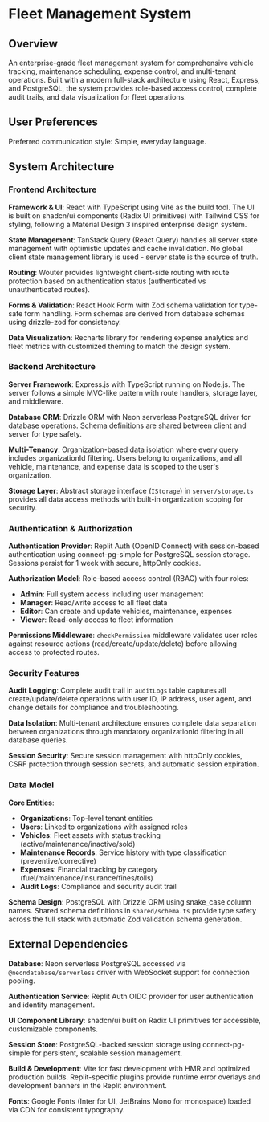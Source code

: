 # Fleet Management System

## Overview

An enterprise-grade fleet management system for comprehensive vehicle tracking, maintenance scheduling, expense control, and multi-tenant operations. Built with a modern full-stack architecture using React, Express, and PostgreSQL, the system provides role-based access control, complete audit trails, and data visualization for fleet operations.

## User Preferences

Preferred communication style: Simple, everyday language.

## System Architecture

### Frontend Architecture

**Framework & UI**: React with TypeScript using Vite as the build tool. The UI is built on shadcn/ui components (Radix UI primitives) with Tailwind CSS for styling, following a Material Design 3 inspired enterprise design system.

**State Management**: TanStack Query (React Query) handles all server state management with optimistic updates and cache invalidation. No global client state management library is used - server state is the source of truth.

**Routing**: Wouter provides lightweight client-side routing with route protection based on authentication status (authenticated vs unauthenticated routes).

**Forms & Validation**: React Hook Form with Zod schema validation for type-safe form handling. Form schemas are derived from database schemas using drizzle-zod for consistency.

**Data Visualization**: Recharts library for rendering expense analytics and fleet metrics with customized theming to match the design system.

### Backend Architecture

**Server Framework**: Express.js with TypeScript running on Node.js. The server follows a simple MVC-like pattern with route handlers, storage layer, and middleware.

**Database ORM**: Drizzle ORM with Neon serverless PostgreSQL driver for database operations. Schema definitions are shared between client and server for type safety.

**Multi-Tenancy**: Organization-based data isolation where every query includes organizationId filtering. Users belong to organizations, and all vehicle, maintenance, and expense data is scoped to the user's organization.

**Storage Layer**: Abstract storage interface (`IStorage`) in `server/storage.ts` provides all data access methods with built-in organization scoping for security.

### Authentication & Authorization

**Authentication Provider**: Replit Auth (OpenID Connect) with session-based authentication using connect-pg-simple for PostgreSQL session storage. Sessions persist for 1 week with secure, httpOnly cookies.

**Authorization Model**: Role-based access control (RBAC) with four roles:
- **Admin**: Full system access including user management
- **Manager**: Read/write access to all fleet data
- **Editor**: Can create and update vehicles, maintenance, expenses
- **Viewer**: Read-only access to fleet information

**Permissions Middleware**: `checkPermission` middleware validates user roles against resource actions (read/create/update/delete) before allowing access to protected routes.

### Security Features

**Audit Logging**: Complete audit trail in `auditLogs` table captures all create/update/delete operations with user ID, IP address, user agent, and change details for compliance and troubleshooting.

**Data Isolation**: Multi-tenant architecture ensures complete data separation between organizations through mandatory organizationId filtering in all database queries.

**Session Security**: Secure session management with httpOnly cookies, CSRF protection through session secrets, and automatic session expiration.

### Data Model

**Core Entities**:
- **Organizations**: Top-level tenant entities
- **Users**: Linked to organizations with assigned roles
- **Vehicles**: Fleet assets with status tracking (active/maintenance/inactive/sold)
- **Maintenance Records**: Service history with type classification (preventive/corrective)
- **Expenses**: Financial tracking by category (fuel/maintenance/insurance/fines/tolls)
- **Audit Logs**: Compliance and security audit trail

**Schema Design**: PostgreSQL with Drizzle ORM using snake_case column names. Shared schema definitions in `shared/schema.ts` provide type safety across the full stack with automatic Zod validation schema generation.

## External Dependencies

**Database**: Neon serverless PostgreSQL accessed via `@neondatabase/serverless` driver with WebSocket support for connection pooling.

**Authentication Service**: Replit Auth OIDC provider for user authentication and identity management.

**UI Component Library**: shadcn/ui built on Radix UI primitives for accessible, customizable components.

**Session Store**: PostgreSQL-backed session storage using connect-pg-simple for persistent, scalable session management.

**Build & Development**: Vite for fast development with HMR and optimized production builds. Replit-specific plugins provide runtime error overlays and development banners in the Replit environment.

**Fonts**: Google Fonts (Inter for UI, JetBrains Mono for monospace) loaded via CDN for consistent typography.